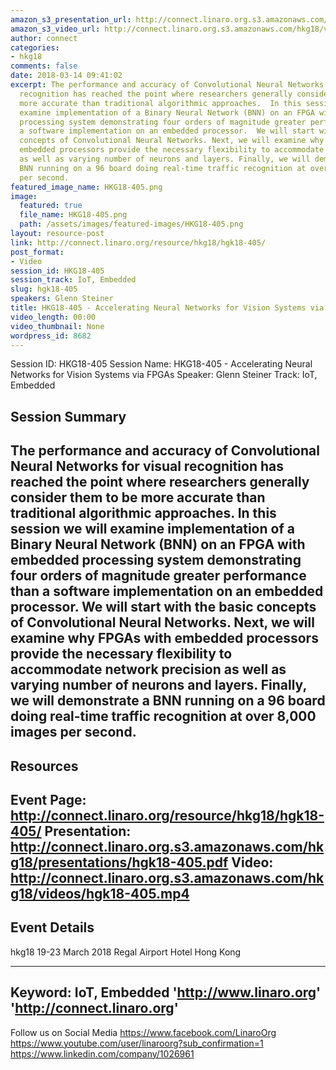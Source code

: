```yaml
---
amazon_s3_presentation_url: http://connect.linaro.org.s3.amazonaws.com/hkg18/presentations/hgk18-405.pdf
amazon_s3_video_url: http://connect.linaro.org.s3.amazonaws.com/hkg18/videos/hgk18-405.mp4
author: connect
categories:
- hkg18
comments: false
date: 2018-03-14 09:41:02
excerpt: The performance and accuracy of Convolutional Neural Networks for visual
  recognition has reached the point where researchers generally consider them to be
  more accurate than traditional algorithmic approaches.  In this session we will
  examine implementation of a Binary Neural Network (BNN) on an FPGA with embedded
  processing system demonstrating four orders of magnitude greater performance than
  a software implementation on an embedded processor.  We will start with the basic
  concepts of Convolutional Neural Networks. Next, we will examine why FPGAs with
  embedded processors provide the necessary flexibility to accommodate network precision
  as well as varying number of neurons and layers. Finally, we will demonstrate a
  BNN running on a 96 board doing real-time traffic recognition at over 8,000 images
  per second.
featured_image_name: HKG18-405.png
image:
  featured: true
  file_name: HKG18-405.png
  path: /assets/images/featured-images/HKG18-405.png
layout: resource-post
link: http://connect.linaro.org/resource/hkg18/hgk18-405/
post_format:
- Video
session_id: HKG18-405
session_track: IoT, Embedded
slug: hgk18-405
speakers: Glenn Steiner
title: HKG18-405 - Accelerating Neural Networks for Vision Systems via FPGAs
video_length: 00:00
video_thumbnail: None
wordpress_id: 8682
---
```


Session ID: HKG18-405
Session Name: HKG18-405 - Accelerating Neural Networks for Vision Systems via FPGAs
Speaker: Glenn Steiner
Track: IoT, Embedded


## Session Summary
The performance and accuracy of Convolutional Neural Networks for visual recognition has reached the point where researchers generally consider them to be more accurate than traditional algorithmic approaches.  In this session we will examine implementation of a Binary Neural Network (BNN) on an FPGA with embedded processing system demonstrating four orders of magnitude greater performance than a software implementation on an embedded processor.  We will start with the basic concepts of Convolutional Neural Networks. Next, we will examine why FPGAs with embedded processors provide the necessary flexibility to accommodate network precision as well as varying number of neurons and layers. Finally, we will demonstrate a BNN running on a 96 board doing real-time traffic recognition at over 8,000 images per second. 
---------------------------------------------------
## Resources
Event Page: http://connect.linaro.org/resource/hkg18/hgk18-405/
Presentation: http://connect.linaro.org.s3.amazonaws.com/hkg18/presentations/hgk18-405.pdf
Video: http://connect.linaro.org.s3.amazonaws.com/hkg18/videos/hgk18-405.mp4
 ---------------------------------------------------
## Event Details
hkg18
19-23 March 2018 
Regal Airport Hotel Hong Kong

---------------------------------------------------
Keyword: IoT, Embedded
'http://www.linaro.org'
'http://connect.linaro.org'
---------------------------------------------------
Follow us on Social Media
https://www.facebook.com/LinaroOrg
https://www.youtube.com/user/linaroorg?sub_confirmation=1
https://www.linkedin.com/company/1026961